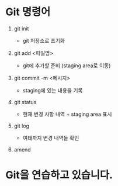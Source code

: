 # Git 명령어

1. git init
    - git 저장소로 초기화

2. git add <파일명>
    - git에 추가할 준비 (staging area로 이동)

3. git commit -m <메시지>
    - staging에 있는 내용을 기록

4. git status
    - 현재 변경 사항 내역 + staging area 표시

5. git log
    - 여태까지 변경 내역들 확인

6. amend

# Git을 연습하고 있습니다.